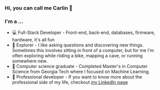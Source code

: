 ### Hi, you can call me Carlin :tada:
### I'm a ...  
- :computer: Full-Stack Developer - Front-end, back-end, databases, firmware, hardware, it's all fun
- :telescope: Explorer - I like asking questions and discovering new things. Sometimes this involves sitting in front of a computer, but for me I'm often exploring while riiding a bike, mapping a cave, or running somewhere new.
- :school: Computer science graduate - Completed Master's in Computer Science from Georgia Tech where I focused on Machine Learning.
- :tophat: Professional developer - If you want to know more about the professional side of my life, checkout [my LinkedIn page](https://www.linkedin.com/in/carlin-kartchner/)


<!--
**ckartchner/ckartchner** is a ✨ _special_ ✨ repository because its `README.md` (this file) appears on your GitHub profile.

Here are some ideas to get you started:

- 🔭 I’m currently working on ...
- 🌱 I’m currently learning ...
- 👯 I’m looking to collaborate on ...
- 🤔 I’m looking for help with ...
- 💬 Ask me about ...
- 📫 How to reach me: ...
- 😄 Pronouns: ...
- ⚡ Fun fact: ...
-->
